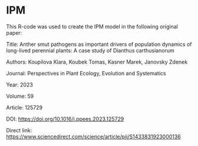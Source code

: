 # IPM

This R-code was used to create the IPM model in the following original paper:

Title: Anther smut pathogens as important drivers of population dynamics of long-lived perennial plants: A case study of Dianthus carthusianorum

Authors: Koupilova Klara, Koubek Tomas, Kasner Marek, Janovsky Zdenek

Journal: Perspectives in Plant Ecology, Evolution and Systematics

Year: 2023

Volume: 59

Article: 125729

DOI: https://doi.org/10.1016/j.ppees.2023.125729

Direct link: https://www.sciencedirect.com/science/article/pii/S1433831923000136
